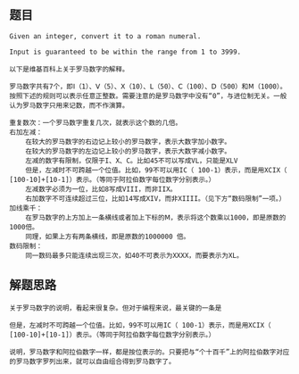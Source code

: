 ## 题目
    Given an integer, convert it to a roman numeral.

    Input is guaranteed to be within the range from 1 to 3999.

    以下是维基百科上关于罗马数字的解释。

    罗马数字共有7个，即Ⅰ（1）、Ⅴ（5）、Ⅹ（10）、Ⅼ（50）、Ⅽ（100）、Ⅾ（500）和Ⅿ（1000）。按照下述的规则可以表示任意正整数。需要注意的是罗马数字中没有“0”，与进位制无关。一般认为罗马数字只用来记数，而不作演算。

    重复数次：一个罗马数字重复几次，就表示这个数的几倍。
    右加左减：
        在较大的罗马数字的右边记上较小的罗马数字，表示大数字加小数字。
        在较大的罗马数字的左边记上较小的罗马数字，表示大数字减小数字。
        左减的数字有限制，仅限于I、X、C。比如45不可以写成VL，只能是XLV
        但是，左减时不可跨越一个位值。比如，99不可以用IC（ 100-1）表示，而是用XCIX（ [100-10]+[10-1]）表示。（等同于阿拉伯数字每位数字分别表示。）
        左减数字必须为一位，比如8写成VIII，而非IIX。
        右加数字不可连续超过三位，比如14写成XIV，而非XIIII。（见下方“数码限制”一项。）
    加线乘千：
        在罗马数字的上方加上一条横线或者加上下标的Ⅿ，表示将这个数乘以1000，即是原数的1000倍。
        同理，如果上方有两条横线，即是原数的1000000 倍。
    数码限制：
        同一数码最多只能连续出现三次，如40不可表示为XXXX，而要表示为XL。

## 解题思路
    关于罗马数字的说明，看起来很复杂。但对于编程来说，最关键的一条是

    但是，左减时不可跨越一个位值。比如，99不可以用IC（ 100-1）表示，而是用XCIX（ [100-10]+[10-1]）表示。（等同于阿拉伯数字每位数字分别表示。）

    说明，罗马数字和阿拉伯数字一样，都是按位表示的。只要把与“个十百千”上的阿拉伯数字对应的罗马数字罗列出来，就可以自由组合得到罗马数字了。
